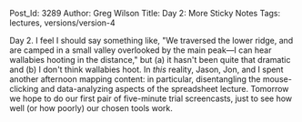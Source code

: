 Post_Id: 3289
Author: Greg Wilson
Title: Day 2: More Sticky Notes
Tags: lectures, versions/version-4

<p>Day 2. I feel I should say something like, "We traversed the lower ridge, and are camped in a small valley overlooked by the main peak&mdash;I can hear wallabies hooting in the distance," but (a) it hasn't been quite that dramatic and (b) I don't think wallabies hoot. In <em>this</em> reality, Jason, Jon, and I spent another afternoon mapping content: in particular, disentangling the mouse-clicking and data-analyzing aspects of the spreadsheet lecture. Tomorrow we hope to do our first pair of five-minute trial screencasts, just to see how well (or how poorly) our chosen tools work.</p>
